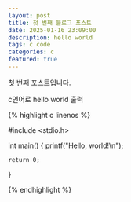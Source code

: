 ```yaml
---
layout: post
title: 첫 번째 블로그 포스트
date: 2025-01-16 23:09:00
description: hello world
tags: c code
categories: c
featured: true
---
```


첫 번째 포스트입니다.

c언어로 hello world 출력

{% highlight c linenos %}

#include <stdio.h>

int main()
{
    printf("Hello, world!\n");

    return 0;
}

{% endhighlight %}

